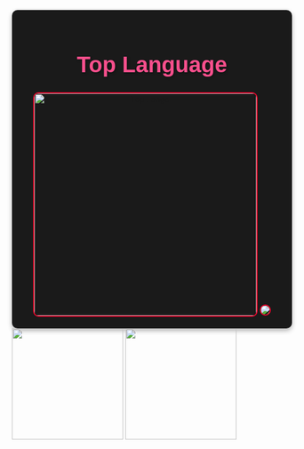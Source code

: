 <div align="center" style="background-color: #1a1a1a; padding: 20px; border-radius: 10px; max-width: 600px; margin: auto; box-shadow: 0 4px 8px rgba(0, 0, 0, 0.3);">

  <h1 style="color:F74F8C; font-family: Verdana, sans-serif; font-size: 2.5rem; text-shadow: 2px 2px 4px rgba(0, 0, 0, 0.3);">
    Top Language
  </h1>

  <img src="https://github-readme-stats.vercel.app/api/top-langs/?username=1337DaKL&layout=donut&theme=radical&title_color=E74777&text_color=EB0029" alt="Top Langs" width="400" style="border: 2px solid #EB0029; border-radius: 10px;">
  <img src="https://github-readme-stats.vercel.app/api?username=1337DaKL&theme=codeSTACKr&show_icons=true" style="border: 2px solid #EB0029; border-radius: 10px;">
  
</div>


<img src="https://symbols.vn/wp-content/uploads/2022/01/Hinh-Nen-Dong-Sharingan-an-tuong.gif" width="200" height="200" />
<img src="https://symbols.vn/wp-content/uploads/2022/01/Hinh-Nen-Dong-Sharingan-an-tuong.gif" width="200" height="200" />
